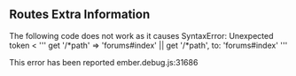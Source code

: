 ## Routes Extra Information

The following code does not work as it causes SyntaxError: Unexpected token < 
'''
get '/*path' => 'forums#index' || get '/*path', to: 'forums#index'
'''

This error has been reported ember.debug.js:31686
